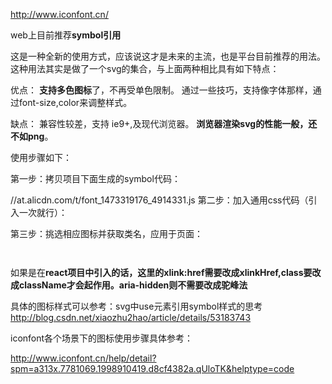 http://www.iconfont.cn/

web上目前推荐**symbol引用**

这是一种全新的使用方式，应该说这才是未来的主流，也是平台目前推荐的用法。这种用法其实是做了一个svg的集合，与上面两种相比具有如下特点：

优点：
**支持多色图标**了，不再受单色限制。
通过一些技巧，支持像字体那样，通过font-size,color来调整样式。

缺点：
兼容性较差，支持 ie9+,及现代浏览器。
**浏览器渲染svg的性能一般，还不如png**。

使用步骤如下：

第一步：拷贝项目下面生成的symbol代码：

//at.alicdn.com/t/font_1473319176_4914331.js
第二步：加入通用css代码（引入一次就行）：

<style type="text/css">
    .icon {
       width: 1em; height: 1em;
       vertical-align: -0.15em;
       fill: currentColor;
       overflow: hidden;
    }
</style>
第三步：挑选相应图标并获取类名，应用于页面：

<svg class="icon" aria-hidden="true">
    <use xlink:href="#icon-xxx"></use>
</svg>


如果是在**react项目中引入的话，这里的xlink:href需要改成xlinkHref,class要改成className才会起作用。aria-hidden则不需要改成驼峰法**

具体的图标样式可以参考：svg中use元素引用symbol样式的思考
http://blog.csdn.net/xiaozhu2hao/article/details/53183743


iconfont各个场景下的图标使用步骤具体参考：

http://www.iconfont.cn/help/detail?spm=a313x.7781069.1998910419.d8cf4382a.qUloTK&helptype=code
